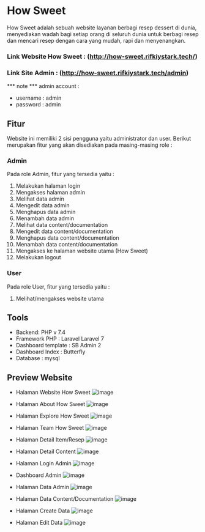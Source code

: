 # How Sweet
How Sweet adalah sebuah website layanan berbagi resep dessert di dunia, menyediakan wadah bagi setiap orang di seluruh dunia untuk berbagi resep dan mencari resep dengan cara yang mudah, rapi dan menyenangkan.
### Link Website How Sweet : (http://how-sweet.rifkiystark.tech/)
### Link Site Admin : (http://how-sweet.rifkiystark.tech/admin)
*** note ***
admin account :
- username : admin
- password : admin


## Fitur
Website ini memiliki 2 sisi pengguna yaitu administrator dan user.
Berikut merupakan fitur yang akan disediakan pada masing-masing role :

### Admin
Pada role Admin, fitur yang tersedia yaitu :
1. Melakukan halaman login
2. Mengakses halaman admin
3. Melihat data admin
4. Mengedit data admin
5. Menghapus data admin
6. Menambah data admin
7. Melihat data content/documentation
8. Mengedit data content/documentation
9. Menghapus data content/documentation
10. Menambah data content/documentation
11. Mengakses ke halaman website utama (How Sweet)
12. Melakukan logout

### User
Pada role User, fitur yang tersedia yaitu :
1. Melihat/mengakses website utama

## Tools
- Backend: PHP v 7.4
- Framework PHP : Laravel Laravel 7
- Dashboard template : SB Admin 2
- Dashboard Index : Butterfly
- Database : mysql

## Preview Website
- Halaman Website How Sweet
![image](https://user-images.githubusercontent.com/30969526/107348892-2deff180-6afa-11eb-995d-af56b692f210.png)

- Halaman About How Sweet
![image](https://user-images.githubusercontent.com/30969526/107349081-60015380-6afa-11eb-90c2-44ff439d6b95.png)

- Halaman Explore How Sweet
![image](https://user-images.githubusercontent.com/30969526/107349289-a060d180-6afa-11eb-8fe2-d8fb2a3f979d.png)

- Halaman Team How Sweet
![image](https://user-images.githubusercontent.com/30969526/107349429-c8e8cb80-6afa-11eb-972b-5485228424cd.png)

- Halaman Detail Item/Resep
![image](https://user-images.githubusercontent.com/30969526/107349699-1c5b1980-6afb-11eb-87b4-33f9608251df.png)

- Halaman Detail Content
![image](https://user-images.githubusercontent.com/30969526/107349575-f59ce300-6afa-11eb-8aed-8f9feea0bb42.png)

- Halaman Login Admin
![image](https://user-images.githubusercontent.com/30969526/107348747-026d0700-6afa-11eb-9809-a171f067ad61.png)

- Dashboard Admin
![image](https://user-images.githubusercontent.com/30969526/107348205-4f041280-6af9-11eb-8694-298adeb81e40.png)

- Halaman Data Admin
![image](https://user-images.githubusercontent.com/30969526/107348070-211ece00-6af9-11eb-85ef-0a715b183912.png)
 
- Halaman Data Content/Documentation
![image](https://user-images.githubusercontent.com/30969526/107348378-81ae0b00-6af9-11eb-8973-eb94d3531367.png)

- Halaman Create Data
![image](https://user-images.githubusercontent.com/30969526/107348500-ac985f00-6af9-11eb-9b3e-79978a8fa93d.png)

- Halaman Edit Data
![image](https://user-images.githubusercontent.com/30969526/107348556-c5087980-6af9-11eb-9bbd-b2b823d23931.png)
